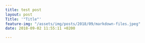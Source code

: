 ```yaml
---
title: test post
layout: post
Title: '"Title"'
feature-img: "/assets/img/posts/2018/09/markdown-files.jpeg"
date: 2018-09-02 11:55:11 +0200

---
```


